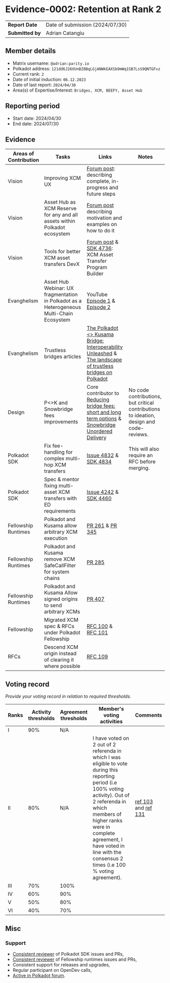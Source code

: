 # Evidence-0002: Retention at Rank 2

|                 |                                                                                             |
| --------------- | ------------------------------------------------------------------------------------------- |
| **Report Date** | Date of submission (2024/07/30)                                                             |
| **Submitted by**| Adrian Catangiu                                                                             |


## Member details

- Matrix username: `@adrian:parity.io`
- Polkadot address: `121dd6J26VUnBZ8BqLGjANWkEAXSb9mWq1SB7LsS9QNTGFvz`
- Current rank: `2`
- Date of initial induction: `06.12.2023`
- Date of last report: `2024/04/30`
- Area(s) of Expertise/Interest: `Bridges, XCM, BEEFY, Asset Hub`


## Reporting period

- Start date: 2024/04/30
- End date: 2024/07/30


## Evidence

|  Areas of Contribution | Tasks  | Links   |Notes   |
|---|---|---|---|
|Vision   | Improving XCM UX | [Forum post](https://forum.polkadot.network/t/xcm-user-and-developer-experience-improvements/4511/21): describing complete, in-progress and future steps |  |
|Vision   | Asset Hub as XCM Reserve for any and all assets within Polkadot ecosystem | [Forum post](https://forum.polkadot.network/t/managing-sas-on-multiple-reserve-chains-for-same-asset/7538/7) describing motivation and examples on how to do it |  |
|Vision   | Tools for better XCM asset transfers DevX  | [Forum post](https://forum.polkadot.network/t/rfc-xcm-asset-transfer-program-builder/8528) & [SDK 4736](https://github.com/paritytech/polkadot-sdk/issues/4736): XCM Asset Transfer Program Builder |  |
|Evanghelism   | Asset Hub Webinar: UX fragmentation in Polkadot as a Heterogeneous Multi-Chain Ecosystem  | YouTube [Episode 1](https://www.youtube.com/watch?v=fdkIMEm-GYk) & [Episode 2](https://www.youtube.com/watch?v=JFjVT4vj7cw) |  |
|Evanghelism   | Trustless bridges articles | [The Polkadot <> Kusama Bridge: Interoperability Unleashed](https://www.parity.io/blog/trustless-interoperability) & [The landscape of trustless bridges on Polkadot](https://polkadot.network/blog/the-landscape-of-trustless-bridges-on-polkadot) |  |
|Design   | P<>K and Snowbridge fees improvements  | Core contributor to [Reducing bridge fees: short and long term options](https://github.com/paritytech/parity-bridges-common/issues/2871) & [Snowbridge Unordered Delivery](https://docs.snowbridge.network/~/changes/HBJiUn5s4cV0iP3g68Sk/other/snowbridge-v2/unordered-delivery) | No code contributions, but critical contributions to ideation, design and code-reviews. |
|Polkadot SDK   | Fix fee-handling for complex multi-hop XCM transfers | [Issue 4832](https://github.com/paritytech/polkadot-sdk/issues/4832) & [SDK 4834](https://github.com/paritytech/polkadot-sdk/pull/4834)  | This will also require an RFC before merging. |
|Polkadot SDK   | Spec & mentor fixing multi-asset XCM transfers with ED requirements | [Issue 4242](https://github.com/paritytech/polkadot-sdk/issues/4242) & [SDK 4460](https://github.com/paritytech/polkadot-sdk/pull/4460)  |  |
| Fellowship Runtimes | Polkadot and Kusama allow arbitrary XCM execution | [PR 261](https://github.com/polkadot-fellows/runtimes/pull/261) & [PR 345](https://github.com/polkadot-fellows/runtimes/pull/345) |   |
| Fellowship Runtimes | Polkadot and Kusama remove XCM SafeCallFilter for system chains | [PR 285](https://github.com/polkadot-fellows/runtimes/pull/285) |   |
| Fellowship Runtimes | Polkadot and Kusama Allow signed origins to send arbitrary XCMs | [PR 407](https://github.com/polkadot-fellows/runtimes/pull/407) |   |
| Fellowship | Migrated XCM spec & RFCs under Polkadot Fellowship | [RFC 100](https://github.com/polkadot-fellows/RFCs/pull/100) & [RFC 101](https://github.com/polkadot-fellows/RFCs/pull/101) |   |
| RFCs | Descend XCM origin instead of clearing it where possible | [RFC 109](https://github.com/polkadot-fellows/RFCs/pull/109) |   |


## Voting record
*Provide your voting record in relation to required thresholds.* 

|  Ranks | Activity thresholds | Agreement thresholds | Member's voting activities | Comments |
|---|---|---|---|---|
|I  |90%   |N/A   |   |  |
|II |80%   |N/A   | I have voted on 2 out of 2 referenda in which I was eligible to vote during this reporting period (i.e 100% voting activity). Out of 2 referenda in which members of higher ranks were in complete agreement, I have voted in line with the consensus 2 times (i.e 100 % voting agreement). | [ref 103](https://collectives.subsquare.io/fellowship/referenda/103) and [ref 131](https://collectives.subsquare.io/fellowship/referenda/131) |
|III|70%   |100%  |   |  |
|IV |60%   |90%   |   |  |
|V  |50%   |80%   |   |  |
|VI |40%   |70%   |   |  |

## Misc

### Support
- [Consistent reviewer](https://github.com/paritytech/polkadot-sdk/pulls?q=is%3Apr+reviewed-by%3Aacatangiu+created%3A2024-04-30..2024-07-30+) of Polkadot SDK issues and PRs,
- [Consistent reviewer](https://github.com/polkadot-fellows/runtimes/pulls?q=is%3Apr++reviewed-by%3Aacatangiu+created%3A2024-04-30..2024-07-30) of Fellowship runtimes issues and PRs,
- Consistent support for releases and upgrades,
- Regular participant on OpenDev calls,
- [Active in Polkadot forum](https://forum.polkadot.network/u/acatangiu/activity).


